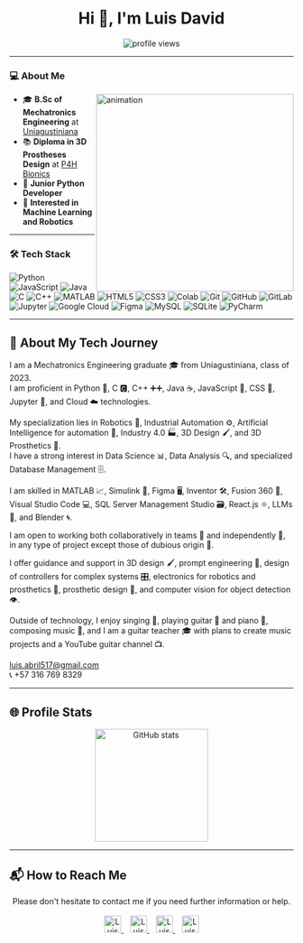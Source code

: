 <h1 align="center">Hi 👋, I'm Luis David</h1>

<p align="center">
  <img src="https://komarev.com/ghpvc/?username=Lucho517567&color=green" alt="profile views"/>
</p>

---

### 💻 About Me

<img align="right" src="https://github.com/Adam-pw/Adam-pw/blob/main/animation_500_kxa883sd.gif" width="350" alt="animation" />

- 🎓 **B.Sc of Mechatronics Engineering** at [Uniagustiniana](https://www.uniagustiniana.edu.co/)
- 📚 **Diploma in 3D Prostheses Design** at [P4H Bionics](https://www.p4hbionics.academy/)
- 👑 **Junior Python Developer**
- 🤔 **Interested in Machine Learning and Robotics**

---

### 🛠 Tech Stack

![Python](https://img.shields.io/badge/python-3776AB?style=for-the-badge&logo=python&logoColor=white)
![JavaScript](https://img.shields.io/badge/javascript-3776AB?style=for-the-badge&logo=javascript&logoColor=white)
![Java](https://img.shields.io/badge/java-007396?style=for-the-badge&logo=java&logoColor=white)
![C](https://img.shields.io/badge/c-00599C?style=for-the-badge&logo=c&logoColor=white)
![C++](https://img.shields.io/badge/c++-00599C?style=for-the-badge&logo=c%2B%2B&logoColor=white)
![MATLAB](https://img.shields.io/badge/MATLAB-0076A8?style=for-the-badge&logo=matlab&logoColor=white)
![HTML5](https://img.shields.io/badge/html5-E34F26?style=for-the-badge&logo=html5&logoColor=white)
![CSS3](https://img.shields.io/badge/css3-1572B6?style=for-the-badge&logo=css3&logoColor=white)
![Colab](https://img.shields.io/badge/colab-F9AB00?style=for-the-badge&logo=googlecolab&logoColor=white)
![Git](https://img.shields.io/badge/git-F05032?style=for-the-badge&logo=git&logoColor=white)
![GitHub](https://img.shields.io/badge/github-181717?style=for-the-badge&logo=github&logoColor=white)
![GitLab](https://img.shields.io/badge/gitlab-FC6D26?style=for-the-badge&logo=gitlab&logoColor=white)
![Jupyter](https://img.shields.io/badge/jupyter-F37626?style=for-the-badge&logo=jupyter&logoColor=white)
![Google Cloud](https://img.shields.io/badge/google%20cloud-4285F4?style=for-the-badge&logo=google-cloud&logoColor=white)
![Figma](https://img.shields.io/badge/figma-F24E1E?style=for-the-badge&logo=figma&logoColor=white)
![MySQL](https://img.shields.io/badge/mysql-4479A1?style=for-the-badge&logo=mysql&logoColor=white)
![SQLite](https://img.shields.io/badge/sqlite-003B57?style=for-the-badge&logo=sqlite&logoColor=white)
![PyCharm](https://img.shields.io/badge/pycharm-000000?style=for-the-badge&logo=pycharm&logoColor=white)

---

## 🧬 About My Tech Journey

I am a Mechatronics Engineering graduate 🎓 from Uniagustiniana, class of 2023.  
I am proficient in Python 🐍, C 🅲, C++ ➕➕, Java ☕, JavaScript 📜, CSS 🎨, Jupyter 📓, and Cloud ☁️ technologies.  

My specialization lies in Robotics 🤖, Industrial Automation ⚙️, Artificial Intelligence for automation 🧠, Industry 4.0 🏭, 3D Design 🖌️, and 3D Prosthetics 🦾.  
I have a strong interest in Data Science 📊, Data Analysis 🔍, and specialized Database Management 🗄️.

I am skilled in MATLAB 📈, Simulink 🔄, Figma 🖥️, Inventor 🛠️, Fusion 360 🧩, Visual Studio Code 💻, SQL Server Management Studio 🗃️, React.js ⚛️, LLMs 🤖, and Blender 🌀.

I am open to working both collaboratively in teams 🤝 and independently 👤, in any type of project except those of dubious origin 🚫.

I offer guidance and support in 3D design 🖌️, prompt engineering 💬, design of controllers for complex systems 🎛️, electronics for robotics and prosthetics 🔧, prosthetic design 🦿, and computer vision for object detection 👁️.

Outside of technology, I enjoy singing 🎤, playing guitar 🎸 and piano 🎹, composing music 🎼, and I am a guitar teacher 🎓 with plans to create music projects and a YouTube guitar channel 📺.

[luis.abril517@gmail.com](mailto:luis.abril517@gmail.com)  
📞 +57 316 769 8329

---

## 🌐 Profile Stats

<p align="center">
  <img height="200" src="https://github-readme-stats.vercel.app/api?username=Lucho517567&show_icons=true&theme=tokyonight" alt="GitHub stats"/>
</p>

---

## 📬 How to Reach Me

<p align="center">
  Please don't hesitate to contact me if you need further information or help.<br><br>
  <a href="https://www.instagram.com/luchiitoo_david/" target="_blank">
    <img alt="Luis David | Instagram" width="30" src="https://img.icons8.com/ios-glyphs/50/000000/instagram-new.png" />
  </a>
  &nbsp;&nbsp;
  <a href="mailto:luis.abril517@gmail.com">
    <img alt="Luis David | Gmail" width="30" src="https://img.icons8.com/ios-glyphs/50/000000/gmail.png" />
  </a>
  &nbsp;&nbsp;
  <a href="https://teams.live.com/meet/931010073683?p=yKDUlFWsQ0yn8Pc6mO">
    <img alt="Luis David | Skype" width="30" src="https://img.icons8.com/ios-glyphs/50/000000/skype.png" />
  </a>
  &nbsp;&nbsp;
  <a href="https://www.linkedin.com/in/luis-david-abril-torres-8a095a26a/">
    <img alt="Luis David | LinkedIn" width="30" src="https://img.icons8.com/ios-glyphs/50/000000/linkedin.png" />
  </a>
</p>
